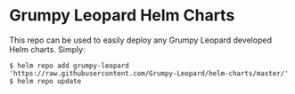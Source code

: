 # Grumpy Leopard Helm Charts

This repo can be used to easily deploy any Grumpy Leopard developed Helm charts. Simply:
```
$ helm repo add grumpy-leopard 'https://raw.githubusercontent.com/Grumpy-Leopard/helm-charts/master/'
$ helm repo update
```